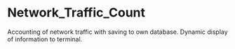 # Network_Traffic_Count
Accounting of network traffic with saving to own database. Dynamic display of information to terminal.
